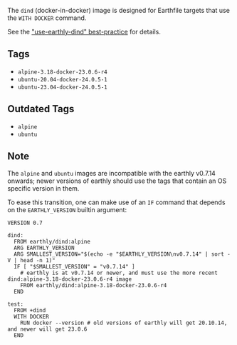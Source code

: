 The `dind` (docker-in-docker) image is designed for Earthfile targets that use the `WITH DOCKER` command.

See the ["use-earthly-dind" best-practice](https://docs.earthly.dev/best-practices#use-earthly-dind) for details.

## Tags

* `alpine-3.18-docker-23.0.6-r4`
* `ubuntu-20.04-docker-24.0.5-1`
* `ubuntu-23.04-docker-24.0.5-1`

## Outdated Tags

* `alpine`
* `ubuntu`

## Note

The `alpine` and `ubuntu` images are incompatible with the earthly v0.7.14 onwards; newer versions of earthly should use the tags that contain an OS specific version in them.

To ease this transition, one can make use of an `IF` command that depends on the `EARTHLY_VERSION` builtin argument:

```
VERSION 0.7

dind:
  FROM earthly/dind:alpine
  ARG EARTHLY_VERSION
  ARG SMALLEST_VERSION="$(echo -e "$EARTHLY_VERSION\nv0.7.14" | sort -V | head -n 1)"
  IF [ "$SMALLEST_VERSION" = "v0.7.14" ]
    # earthly is at v0.7.14 or newer, and must use the more recent dind:alpine-3.18-docker-23.0.6-r4 image
    FROM earthly/dind:alpine-3.18-docker-23.0.6-r4
  END

test:
  FROM +dind
  WITH DOCKER
    RUN docker --version # old versions of earthly will get 20.10.14, and newer will get 23.0.6
  END
```
